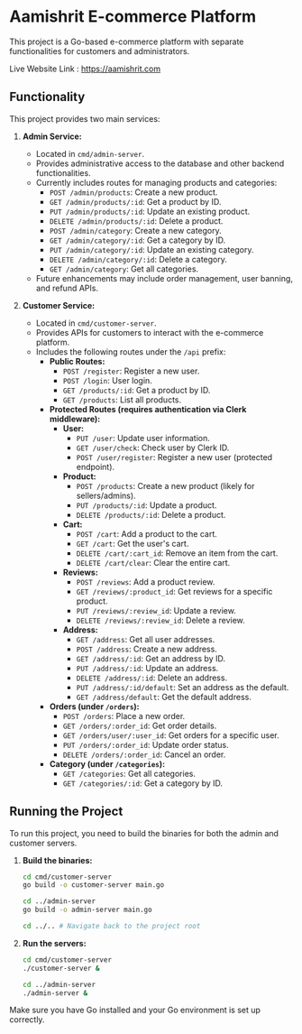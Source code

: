 # Aamishrit E-commerce Platform

This project is a Go-based e-commerce platform with separate functionalities for customers and administrators.

Live Website Link : https://aamishrit.com 

## Functionality

This project provides two main services:

1.  **Admin Service:**
    * Located in `cmd/admin-server`.
    * Provides administrative access to the database and other backend functionalities.
    * Currently includes routes for managing products and categories:
        * `POST /admin/products`: Create a new product.
        * `GET /admin/products/:id`: Get a product by ID.
        * `PUT /admin/products/:id`: Update an existing product.
        * `DELETE /admin/products/:id`: Delete a product.
        * `POST /admin/category`: Create a new category.
        * `GET /admin/category/:id`: Get a category by ID.
        * `PUT /admin/category/:id`: Update an existing category.
        * `DELETE /admin/category/:id`: Delete a category.
        * `GET /admin/category`: Get all categories.
    * Future enhancements may include order management, user banning, and refund APIs.

2.  **Customer Service:**
    * Located in `cmd/customer-server`.
    * Provides APIs for customers to interact with the e-commerce platform.
    * Includes the following routes under the `/api` prefix:
        * **Public Routes:**
            * `POST /register`: Register a new user.
            * `POST /login`: User login.
            * `GET /products/:id`: Get a product by ID.
            * `GET /products`: List all products.
        * **Protected Routes (requires authentication via Clerk middleware):**
            * **User:**
                * `PUT /user`: Update user information.
                * `GET /user/check`: Check user by Clerk ID.
                * `POST /user/register`: Register a new user (protected endpoint).
            * **Product:**
                * `POST /products`: Create a new product (likely for sellers/admins).
                * `PUT /products/:id`: Update a product.
                * `DELETE /products/:id`: Delete a product.
            * **Cart:**
                * `POST /cart`: Add a product to the cart.
                * `GET /cart`: Get the user's cart.
                * `DELETE /cart/:cart_id`: Remove an item from the cart.
                * `DELETE /cart/clear`: Clear the entire cart.
            * **Reviews:**
                * `POST /reviews`: Add a product review.
                * `GET /reviews/:product_id`: Get reviews for a specific product.
                * `PUT /reviews/:review_id`: Update a review.
                * `DELETE /reviews/:review_id`: Delete a review.
            * **Address:**
                * `GET /address`: Get all user addresses.
                * `POST /address`: Create a new address.
                * `GET /address/:id`: Get an address by ID.
                * `PUT /address/:id`: Update an address.
                * `DELETE /address/:id`: Delete an address.
                * `PUT /address/:id/default`: Set an address as the default.
                * `GET /address/default`: Get the default address.
        * **Orders (under `/orders`):**
            * `POST /orders`: Place a new order.
            * `GET /orders/:order_id`: Get order details.
            * `GET /orders/user/:user_id`: Get orders for a specific user.
            * `PUT /orders/:order_id`: Update order status.
            * `DELETE /orders/:order_id`: Cancel an order.
        * **Category (under `/categories`):**
            * `GET /categories`: Get all categories.
            * `GET /categories/:id`: Get a category by ID.

## Running the Project

To run this project, you need to build the binaries for both the admin and customer servers.

1.  **Build the binaries:**

    ```bash
    cd cmd/customer-server
    go build -o customer-server main.go

    cd ../admin-server
    go build -o admin-server main.go

    cd ../.. # Navigate back to the project root
    ```

2.  **Run the servers:**

    ```bash
    cd cmd/customer-server
    ./customer-server &

    cd ../admin-server
    ./admin-server &
    ```


Make sure you have Go installed and your Go environment is set up correctly.